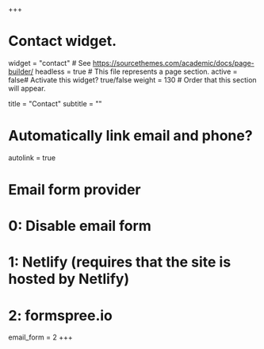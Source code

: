 +++
# Contact widget.
widget = "contact"  # See https://sourcethemes.com/academic/docs/page-builder/
headless = true # This file represents a page section.
active = false# Activate this widget? true/false
weight = 130  # Order that this section will appear.

title = "Contact"
subtitle = ""

# Automatically link email and phone?
autolink = true

# Email form provider
#   0: Disable email form
#   1: Netlify (requires that the site is hosted by Netlify)
#   2: formspree.io
email_form = 2
+++

